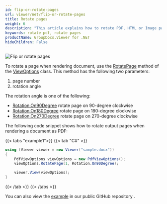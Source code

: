 ```yaml
---
id: flip-or-rotate-pages
url: viewer/net/flip-or-rotate-pages
title: Rotate pages
weight: 6
description: "This article explains how to rotate PDF, HTML or Image pages when rendering documents with GroupDocs.Viewer within your .NET applications."
keywords: rotate pdf, rotate pages
productName: GroupDocs.Viewer for .NET
hideChildren: False
---
```

![Flip or rotate pages](/viewer/net/images/flip-or-rotate-pages.png)

To rotate a page when rendering document, use the [RotatePage](https://reference.groupdocs.com/net/viewer/groupdocs.viewer.options/viewoptions/methods/rotatepage) method of the [ViewOptions](https://reference.groupdocs.com/net/viewer/groupdocs.viewer.options/viewoptions) class. This method has the following two parameters:

1. page number
2. rotation angle

The rotation angle is one of the following:

* [Rotation.On90Degree](https://reference.groupdocs.com/net/viewer/groupdocs.viewer.options/rotation) rotate page on 90-degree clockwise
* [Rotation.On180Degree](https://reference.groupdocs.com/net/viewer/groupdocs.viewer.options/rotation) rotate page on 180-degree clockwise
* [Rotation.On270Degree](https://reference.groupdocs.com/net/viewer/groupdocs.viewer.options/rotation) rotate page on 270-degree clockwise

The following code snippet shows how to rotate output pages when rendering a document as PDF:

{{< tabs "example1">}}
{{< tab "C#" >}}
```csharp
using (Viewer viewer = new Viewer("sample.docx"))
{
    PdfViewOptions viewOptions = new PdfViewOptions();
    viewOptions.RotatePage(1, Rotation.On90Degree);

    viewer.View(viewOptions);
}
```
{{< /tab >}}
{{< /tabs >}}

You can also view the [example](https://github.com/groupdocs-viewer/GroupDocs.Viewer-for-.NET/blob/master/Examples/GroupDocs.Viewer.Examples.CSharp/AdvancedUsage/Rendering/CommonRenderingOptions/FlipRotatePages.cs) in our public GitHub repository .